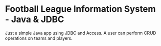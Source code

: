 # Football League Information System - Java & JDBC
Just a simple Java app using JDBC and Access. A user can perform CRUD operations on teams and players.
